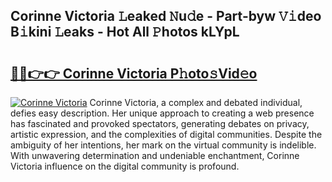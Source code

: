 ## Corinne Victoria 𝙻eaked 𝙽u𝚍e - Part-byw 𝚅𝚒deo B𝚒kini 𝙻eaks - Hot All 𝙿hotos kLYpL

# <h2><a href="http://ld59z7.urlbe.top/?page=Corinne+Victoria">🔗🔗👉👉 Corinne Victoria P𝚑oto𝚜Vid𝚎o</a></h2>

[![Corinne Victoria](https://i.imgur.com/eBuTRDB.gif)](http://ld59z7.urlbe.top/?page=Corinne+Victoria)
Corinne Victoria, a complex and debated individual, defies easy description. Her unique approach to creating a web presence has fascinated and provoked spectators, generating debates on privacy, artistic expression, and the complexities of digital communities. Despite the ambiguity of her intentions, her mark on the virtual community is indelible. With unwavering determination and undeniable enchantment, Corinne Victoria influence on the digital community is profound.
